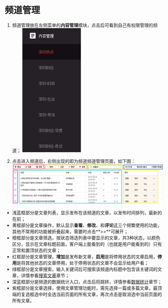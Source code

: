 # 频道管理

1. 频道管理放在左侧菜单的**内容管理**模块，点击后可看到自己有权限管理的频道；
![](3-1.png)

2. 点击进入频道后，右侧出现的即为频道频道管理页面，如下图：
![](3-2.png)

  - 浅蓝框部分是文章列表，显示发布在该频道的文章，以发布时间排列，最新的在前；
  - 黄框部分是文章操作，默认显示**查看**、**修改**、和**评论**这三个频繁使用的功能，其他不常用的功能被折叠起来，需要时点击**>>**可展开；
  - 橙框部分是文章筛选，按状态筛选列表中要显示的文章，共3种状态，以颜色区分，显示在文章标题前面，客户端上能看到的（也就是用户能看到的）只有正常和置顶状态的文章；
  - 红框部分是文章管理，**增加**是发布新文章，**启用**是将停用状态的文章启用，**停用**是将其他状态的文章停用，处于停用状态的文章不会显示给用户看；
  - 绿框部分是文章搜索，输入关键词后可搜索该频道内标题中包含该关键词的文章，详情参看[搜索文章](chapter10.html)章节；
  - 深蓝框部分是频道的数据统计入口，点击后将跳转，详情参看[数据统计](chapter14.html)章节；
  - 紫框部分是文章选择，使用文章管理功能时，需先选择一篇或多篇文章，最顶端的复选框选中时全选当前页面的所有文章，再次点击是取消选中当前页面的所有文章。
